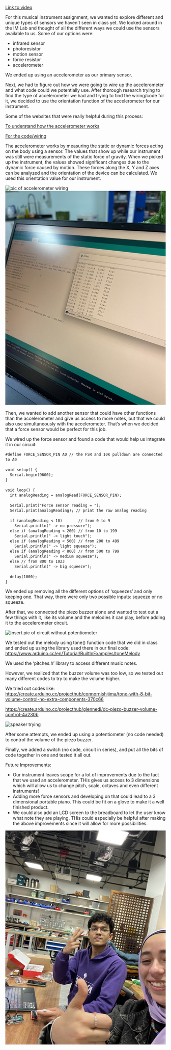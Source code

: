 [Link to video](https://drive.google.com/file/d/18_NgovwbAKv7W_LThACd1o48hPwp8XBT/view?usp=sharing)

For this musical instrument assignment, we wanted to explore different and unique types of sensors we haven't seen in class yet. We looked around in the IM Lab and thought of all the different ways we could use the sensors available to us. Some of our options were:
- infrared sensor
- photoresistor 
- motion sensor
- force resistor
- accelerometer

We ended up using an accelerometer as our primary sensor. 

Next, we had to figure out how we were going to wire up the accelerometer and what code could we potentially use. After thorough research trying to find the type of accelerometer we had and trying to find the wiring/code for it, we decided to use the orientation function of the accelerometer for our instrument. 

Some of the websites that were really helpful during this process:

[To understand how the accelerometer works](https://lastminuteengineers.com/adxl335-accelerometer-arduino-tutorial/)

[For the code/wiring](https://forum.arduino.cc/t/mma8452-accelerometer-not-working-arduino-uno-cheese-cake-for-the-best-answer/493668)

The accelerometer works by measuring the static or dynamic forces acting on the body using a sensor. The values that show up while our instrument was still were measurements of the static force of gravity. When we picked up the instrument, the values showed significant changes due to the dynamic force caused by motion. These forces along the X, Y and Z axes can be analyzed and the orientation of the device can be calculated. We used this orientation value for our instrument.

![pic of accelerometer wiring](https://github.com/j-da-savage/Introduction-to-Interactive-Media/blob/main/Musical%20Instrument/testing%20wiring%20for%20accelerometer.jpg)
![pic of accelerometer code](https://github.com/j-da-savage/Introduction-to-Interactive-Media/blob/main/Musical%20Instrument/accelerometer%20code%20working.jpg)

Then, we wanted to add another sensor that could have other functions than the accelerometer and give us access to more notes, but that we could also use simultaneously with the accelerometer. That’s when we decided that a force sensor would be perfect for this job.

We wired up the force sensor and found a code that would help us integrate it in our circuit:


```
#define FORCE_SENSOR_PIN A0 // the FSR and 10K pulldown are connected to A0

void setup() {
  Serial.begin(9600);
}

void loop() {
  int analogReading = analogRead(FORCE_SENSOR_PIN);

  Serial.print("Force sensor reading = ");
  Serial.print(analogReading); // print the raw analog reading

  if (analogReading < 10)       // from 0 to 9
    Serial.println(" -> no pressure");
  else if (analogReading < 200) // from 10 to 199
    Serial.println(" -> light touch");
  else if (analogReading < 500) // from 200 to 499
    Serial.println(" -> light squeeze");
  else if (analogReading < 800) // from 500 to 799
    Serial.println(" -> medium squeeze");
  else // from 800 to 1023
    Serial.println(" -> big squeeze");

  delay(1000);
}
```

We ended up removing all the different options of ‘squeezes’ and only keeping one. That way, there were only two possible inputs: squeeze or no squeeze.

After that, we connected the piezo buzzer alone and wanted to test out a few things with it, like its volume and the melodies it can play, before adding it to the accelerometer circuit.

![insert pic of circuit without potentiometer](https://github.com/j-da-savage/Introduction-to-Interactive-Media/blob/main/Musical%20Instrument/circuit%20without%20potentiometer%20and%20switch.jpg)


We tested out the melody using tone() function code that we did in class and ended up using the library used there in our final code:
https://www.arduino.cc/en/Tutorial/BuiltInExamples/toneMelody

We used the ‘pitches.h’ library to access different music notes.

However, we realized that the buzzer volume was too low, so we tested out many different codes to try to make the volume higher.

We tried out codes like:
https://create.arduino.cc/projecthub/connornishijima/tone-with-8-bit-volume-control-no-extra-components-370c66

https://create.arduino.cc/projecthub/glennedi/dc-piezo-buzzer-volume-control-4a230b

![speaker trying](https://github.com/j-da-savage/Introduction-to-Interactive-Media/blob/main/Musical%20Instrument/testing%20out%20volume%20code%20with%20a%20speaker.jpg)


After some attempts, we ended up using a potentiometer (no code needed) to control the volume of the piezo buzzer.

Finally, we added a switch (no code, circuit in series), and put all the bits of code together in one and tested it all out.

Future Improvements:
  - Our instrument leaves scope for a lot of improvements due to the fact that we used an accelerometer. THis gives us access to 3 dimensions which will allow us to change pitch, scale, octaves and even different instruments!
  - Adding more force sensors and developing on that could lead to a 3 dimensional portable piano. This could be fit on a glove to make it a well finished product.
  - We could also add an LCD screen to the breadboard to let the user know what note they are playing. THis could especially be helpful after making the above improvements since it will allow for more possibilities.

![done :)](https://github.com/j-da-savage/Introduction-to-Interactive-Media/blob/main/Musical%20Instrument/done.jpg)

